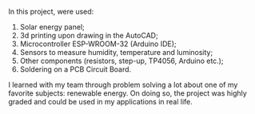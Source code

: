In this project, were used:

1. Solar energy panel;
2. 3d printing upon drawing in the AutoCAD;
3. Microcontroller ESP-WROOM-32 (Arduino IDE);
4. Sensors to measure humidity, temperature and luminosity;
5. Other components (resistors, step-up, TP4056, Arduino etc.);
6. Soldering on a PCB Circuit Board.

I learned with my team through problem solving a lot about one of my favorite subjects: renewable energy. On doing so, the project was highly graded and could be used in my applications in real life.

